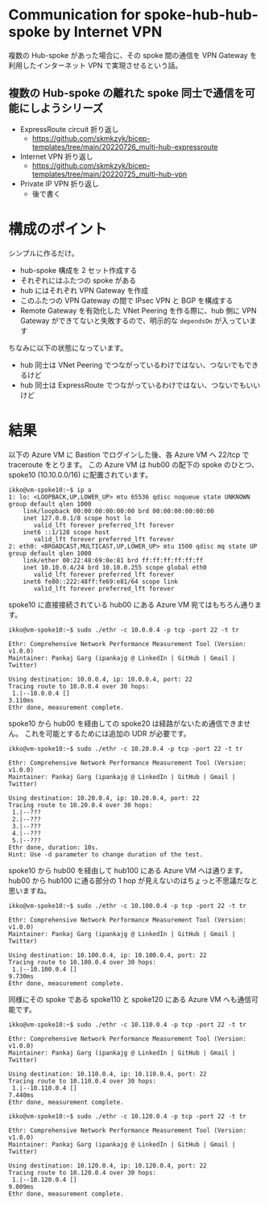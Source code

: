 # Communication for spoke-hub-hub-spoke by Internet VPN

複数の Hub-spoke があった場合に、その spoke 間の通信を VPN Gateway を利用したインターネット VPN で実現させるという話。

## 複数の Hub-spoke の離れた spoke 同士で通信を可能にしようシリーズ

- ExpressRoute circuit 折り返し
  - https://github.com/skmkzyk/bicep-templates/tree/main/20220726_multi-hub-expressroute
- Internet VPN 折り返し
  - https://github.com/skmkzyk/bicep-templates/tree/main/20220725_multi-hub-vpn
- Private IP VPN 折り返し
  - 後で書く

# 構成のポイント

シンプルに作るだけ。

- hub-spoke 構成を 2 セット作成する
- それぞれにはふたつの spoke がある
- hub にはそれぞれ VPN Gateway を作成
- このふたつの VPN Gateway の間で IPsec VPN と BGP を構成する
- Remote Gateway を有効化した VNet Peering を作る際に、hub 側に VPN Gateway ができてないと失敗するので、明示的な `dependsOn` が入っています

ちなみに以下の状態になっています。

- hub 同士は VNet Peering でつながっているわけではない、つないでもできるけど
- hub 同士は ExpressRoute でつながっているわけではない、つないでもいいけど

# 結果

以下の Azure VM に Bastion でログインした後、各 Azure VM へ 22/tcp で traceroute をとります。
この Azure VM は hub00 の配下の spoke のひとつ、spoke10 (10.10.0.0/16) に配置されています。

```shell
ikko@vm-spoke10:~$ ip a
1: lo: <LOOPBACK,UP,LOWER_UP> mtu 65536 qdisc noqueue state UNKNOWN group default qlen 1000
    link/loopback 00:00:00:00:00:00 brd 00:00:00:00:00:00
    inet 127.0.0.1/8 scope host lo
       valid_lft forever preferred_lft forever
    inet6 ::1/128 scope host
       valid_lft forever preferred_lft forever
2: eth0: <BROADCAST,MULTICAST,UP,LOWER_UP> mtu 1500 qdisc mq state UP group default qlen 1000
    link/ether 00:22:48:69:0e:81 brd ff:ff:ff:ff:ff:ff
    inet 10.10.0.4/24 brd 10.10.0.255 scope global eth0
       valid_lft forever preferred_lft forever
    inet6 fe80::222:48ff:fe69:e81/64 scope link
       valid_lft forever preferred_lft forever
```

spoke10 に直接接続されている hub00 にある Azure VM 宛てはもちろん通ります。

```shell
ikko@vm-spoke10:~$ sudo ./ethr -c 10.0.0.4 -p tcp -port 22 -t tr

Ethr: Comprehensive Network Performance Measurement Tool (Version: v1.0.0)
Maintainer: Pankaj Garg (ipankajg @ LinkedIn | GitHub | Gmail | Twitter)

Using destination: 10.0.0.4, ip: 10.0.0.4, port: 22
Tracing route to 10.0.0.4 over 30 hops:
 1.|--10.0.0.4 []                                                            3.110ms
Ethr done, measurement complete.
```

spoke10 から hub00 を経由しての spoke20 は経路がないため通信できません。
これを可能とするためには追加の UDR が必要です。

```shell
ikko@vm-spoke10:~$ sudo ./ethr -c 10.20.0.4 -p tcp -port 22 -t tr

Ethr: Comprehensive Network Performance Measurement Tool (Version: v1.0.0)
Maintainer: Pankaj Garg (ipankajg @ LinkedIn | GitHub | Gmail | Twitter)

Using destination: 10.20.0.4, ip: 10.20.0.4, port: 22
Tracing route to 10.20.0.4 over 30 hops:
 1.|--???
 2.|--???
 3.|--???
 4.|--???
 5.|--???
Ethr done, duration: 10s.
Hint: Use -d parameter to change duration of the test.
```

spoke10 から hub00 を経由して hub100 にある Azure VM へは通ります。
hub00 から hub100 に通る部分の 1 hop が見えないのはちょっと不思議だなと思いますね。

```shell
ikko@vm-spoke10:~$ sudo ./ethr -c 10.100.0.4 -p tcp -port 22 -t tr

Ethr: Comprehensive Network Performance Measurement Tool (Version: v1.0.0)
Maintainer: Pankaj Garg (ipankajg @ LinkedIn | GitHub | Gmail | Twitter)

Using destination: 10.100.0.4, ip: 10.100.0.4, port: 22
Tracing route to 10.100.0.4 over 30 hops:
 1.|--10.100.0.4 []                                                          9.730ms
Ethr done, measurement complete.
```

同様にその spoke である spoke110 と spoke120 にある Azure VM へも通信可能です。

```shell
ikko@vm-spoke10:~$ sudo ./ethr -c 10.110.0.4 -p tcp -port 22 -t tr

Ethr: Comprehensive Network Performance Measurement Tool (Version: v1.0.0)
Maintainer: Pankaj Garg (ipankajg @ LinkedIn | GitHub | Gmail | Twitter)

Using destination: 10.110.0.4, ip: 10.110.0.4, port: 22
Tracing route to 10.110.0.4 over 30 hops:
 1.|--10.110.0.4 []                                                          7.440ms
Ethr done, measurement complete.
```

```shell
ikko@vm-spoke10:~$ sudo ./ethr -c 10.120.0.4 -p tcp -port 22 -t tr

Ethr: Comprehensive Network Performance Measurement Tool (Version: v1.0.0)
Maintainer: Pankaj Garg (ipankajg @ LinkedIn | GitHub | Gmail | Twitter)

Using destination: 10.120.0.4, ip: 10.120.0.4, port: 22
Tracing route to 10.120.0.4 over 30 hops:
 1.|--10.120.0.4 []                                                          9.009ms
Ethr done, measurement complete.
```
